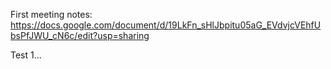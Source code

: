 First meeting notes:<br>
https://docs.google.com/document/d/19LkFn_sHlJbpitu05aG_EVdvjcVEhfUbsPfJWU_cN6c/edit?usp=sharing

Test 1...